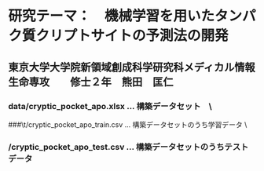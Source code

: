 
# 研究テーマ：　機械学習を用いたタンパク質クリプトサイトの予測法の開発

## 東京大学大学院新領域創成科学研究科メディカル情報生命専攻　　修士２年　熊田　匡仁


### data/cryptic_pocket_apo.xlsx       ...  構築データセット　\
###\t/cryptic_pocket_apo_train.csv  ...  構築データセットのうち学習データ \
###     /cryptic_pocket_apo_test.csv   ...  構築データセットのうちテストデータ 
    
    
